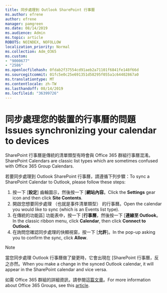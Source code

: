 ```yaml
---
title: 同步處理到 Outlook SharePoint 行事曆
ms.author: efrene
author: efrene
manager: pamgreen
ms.date: 08/14/2019
ms.audience: Admin
ms.topic: article
ROBOTS: NOINDEX, NOFOLLOW
localization_priority: Normal
ms.collection: Adm_O365
ms.custom:
- "9000677"
- "2586"
ms.openlocfilehash: 0fdab2f37554cd91aeb2a71101f6841fe148f66d
ms.sourcegitcommit: 01fc5e0c25e691351d58295f055a1c64402867a0
ms.translationtype: MT
ms.contentlocale: zh-TW
ms.lasthandoff: 08/14/2019
ms.locfileid: "36399726"
---
```

# <a name="issues-synchronizing-your-calendar-to-devices"></a><span data-ttu-id="ccea3-102">同步處理您的裝置的行事曆的問題</span><span class="sxs-lookup"><span data-stu-id="ccea3-102">Issues synchronizing your calendar to devices</span></span>

<span data-ttu-id="ccea3-103">SharePoint 行事曆是傳統的清單類型有時會與 Office 365 群組行事曆混淆。</span><span class="sxs-lookup"><span data-stu-id="ccea3-103">SharePoint Calendars are classic list types which are sometimes confused with Office 365 Group Calendars.</span></span>

<span data-ttu-id="ccea3-104">若要同步處理到 Outlook SharePoint 行事曆，請遵循下列步驟：</span><span class="sxs-lookup"><span data-stu-id="ccea3-104">To sync a SharePoint Calendar to Outlook, please follow these steps:</span></span>

1. <span data-ttu-id="ccea3-105">按一下 [**設定**] 齒輪圖示，然後按一下 [**網站內容**。</span><span class="sxs-lookup"><span data-stu-id="ccea3-105">Click the **Settings** gear icon and then click **Site Contents**.</span></span>
2. <span data-ttu-id="ccea3-106">開啟您想要同步處理 （也就是事件清單類型） 的行事曆。</span><span class="sxs-lookup"><span data-stu-id="ccea3-106">Open the calendar you would like to sync (which is an Events list type).</span></span>
3. <span data-ttu-id="ccea3-107">在傳統的功能區] 功能表中，按一下 [**行事曆**，然後按一下 [**連線至 Outlook**。</span><span class="sxs-lookup"><span data-stu-id="ccea3-107">In the classic ribbon menu, click **Calendar**, then click **Connect to Outlook**.</span></span>
4. <span data-ttu-id="ccea3-108">在詢問您確認同步處理的快顯視窗，按一下 [**允許**]。</span><span class="sxs-lookup"><span data-stu-id="ccea3-108">In the pop-up asking you to confirm the sync, click **Allow**.</span></span>

>[!Note]
> <span data-ttu-id="ccea3-109">當您同步處理 Outlook 行事曆做了變更時，它會出現在 [SharePoint 行事曆，反之亦然。</span><span class="sxs-lookup"><span data-stu-id="ccea3-109">When you make a change in the synced Outlook calendar, it will appear in the SharePoint calendar and vice versa.</span></span>

<span data-ttu-id="ccea3-110">如需 Office 365 群組的詳細資訊，請參閱這[篇文章](https://support.office.com/en-us/article/Learn-about-Office-365-groups-b565caa1-5c40-40ef-9915-60fdb2d97fa2)。</span><span class="sxs-lookup"><span data-stu-id="ccea3-110">For more information about Office 365 Groups, see this [article](https://support.office.com/en-us/article/Learn-about-Office-365-groups-b565caa1-5c40-40ef-9915-60fdb2d97fa2).</span></span>
